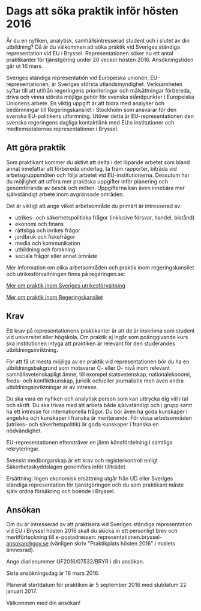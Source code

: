 # Dags att söka praktik inför hösten 2016

Är du en nyfiken, analytisk, samhällsintresserad student och i slutet av din utbildning? Då är du välkommen att söka praktik vid Sveriges ständiga representation vid EU i Bryssel. Representationen söker nu ett antal praktikanter för tjänstgöring under 20 veckor hösten 2016\.
Ansökningstiden går ut 16 mars.


Sveriges ständiga representation vid Europeiska unionen, EU\-representationen, är Sveriges största utlandsmyndighet. Verksamheten syftar till att utifrån regeringens prioriteringar och målsättningar förbereda, driva och vinna största möjliga gehör för svenska ståndpunkter i Europeiska Unionens arbete. En viktig uppgift är att bidra med analyser och bedömningar till Regeringskansliet i Stockholm som ansvarar för den svenska EU\-politikens utformning. Utöver detta är EU\-representationen den svenska regeringens dagliga kontaktlänk med EU:s institutioner och medlemsstaternas representationer i Bryssel.

## Att göra praktik

Som praktikant kommer du aktivt att delta i det löpande arbetet som bland annat innefattar att förbereda underlag, ta fram rapporter, biträda vid arbetsgruppsmöten och följa arbetet vid EU\-institutionerna. Dessutom har du möjlighet att utföra mer praktiska uppgifter inför planering och genomförande av besök och möten. Uppgifterna kan även innebära mer självständigt arbete inom avgränsade områden.

Det är viktigt att ange vilket arbetsområde du primärt är intresserad av:

* utrikes\- och säkerhetspolitiska frågor (inklusive försvar, handel, bistånd)
* ekonomi och finans
* rättsliga och inrikes frågor
* jordbruk och fiskefrågor
* media och kommunikation
* utbildning och forskning
* sociala frågor eller annat område

Mer information om olika arbetsområden och praktik inom regeringskansliet och utrikesförvaltningen finns på regeringen.se:

[Mer om praktik inom Sveriges utrikesförvaltning](http://www.regeringen.se/jobba-hos-oss/student-och-praktik/praktik-inom-utrikesforvaltningen/ "Mer")

[Mer om praktik inom Regeringskansliet](http://www.regeringen.se/jobba-hos-oss/student-och-praktik/ "Mer")

## Krav

Ett krav på representationens praktikanter är att de är inskrivna som student vid universitet eller högskola. Om praktik ej ingår som poänggivande kurs ska institutionen intyga att praktiken är relevant för den studerandes utbildningsinriktning.

För att få ut mesta möjliga av en praktik vid representationen bör du ha en utbildningsbakgrund som motsvarar C\- eller D\- nivå inom relevant samhällsvetenskapligt ämne, till exempel statsvetenskap, nationalekonomi, freds\- och konfliktkunskap, juridik och/eller journalistik men även andra utbildningsinriktningar är av intresse.

Du ska vara en nyfiken och analytisk person som kan uttrycka dig väl i tal och skrift. Du ska trivas med att arbeta både självständigt och i grupp samt ha ett intresse för internationella frågor. Du bör även ha goda kunskaper i engelska och kunskaper i franska är meriterande. För vissa arbetsområden (utrikes\- och säkerhetspolitik) är goda kunskaper i franska en nödvändighet.

EU\-representationen eftersträver en jämn könsfördelning i samtliga rekryteringar.

Svenskt medborgarskap är ett krav och registerkontroll enligt Säkerhetsskyddslagen genomförs inför tillträdet.

Ersättning: Ingen ekonomisk ersättning utgår från UD eller Sveriges ständiga representation för tjänstgöringen och du som praktikant måste själv ordna försäkring och boende i Bryssel.

## Ansökan

Om du är intresserad av att praktisera vid Sveriges ständiga representation vid EU i Bryssel hösten 2016 skall du skicka in ett personligt brev och meritförteckning till e\-postadressen: representationen.bryssel\-ansokan@gov.se (vänligen skriv "Praktikplats hösten 2016" i mailets ämnesrad).

Ange diarienummer UF2016/07532/BRYR i din ansökan.

Sista ansökningsdag är 16 mars 2016\.

Planerat startdatum för praktiken är 5 september 2016 med slutdatum 22 januari 2017\.

Välkommen med din ansökan!
